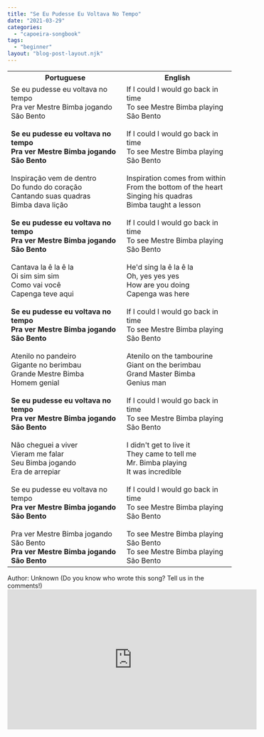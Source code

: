```yaml
---
title: "Se Eu Pudesse Eu Voltava No Tempo"
date: "2021-03-29"
categories: 
  - "capoeira-songbook"
tags: 
  - "beginner"
layout: "blog-post-layout.njk"
---
```


<table class="capoeira-table">
    <tr class="header-row">
        <th>Portuguese</th>
        <th>English</th>
    </tr>
    <tr>
        <td>Se eu pudesse eu voltava no tempo<br>Pra ver Mestre Bimba jogando São Bento<br><br><strong>Se eu pudesse eu voltava no tempo<br>Pra ver Mestre Bimba jogando São Bento</strong><br><br>Inspiração vem de dentro<br>Do fundo do coração<br>Cantando suas quadras<br>Bimba dava lição<br><br><strong>Se eu pudesse eu voltava no tempo<br>Pra ver Mestre Bimba jogando São Bento</strong><br><br>Cantava la ê la ê la<br>Oi sim sim sim<br>Como vai você<br>Capenga teve aqui<br><br><strong>Se eu pudesse eu voltava no tempo<br>Pra ver Mestre Bimba jogando São Bento</strong><br><br>Atenilo no pandeiro<br>Gigante no berimbau<br>Grande Mestre Bimba<br>Homem genial<br><br><strong>Se eu pudesse eu voltava no tempo<br>Pra ver Mestre Bimba jogando São Bento</strong><br><br>Não cheguei a viver<br>Vieram me falar<br>Seu Bimba jogando<br>Era de arrepiar<br><br>Se eu pudesse eu voltava no tempo<br><strong>Pra ver Mestre Bimba jogando São Bento</strong><br><br>Pra ver Mestre Bimba jogando São Bento<br><strong>Pra ver Mestre Bimba jogando São Bento</strong></td>
        <td>If I could I would go back in time<br>To see Mestre Bimba playing São Bento<br><br>If I could I would go back in time<br>To see Mestre Bimba playing São Bento<br><br>Inspiration comes from within<br>From the bottom of the heart<br>Singing his quadras<br>Bimba taught a lesson<br><br>If I could I would go back in time<br>To see Mestre Bimba playing São Bento<br><br>He'd sing la ê la ê la<br>Oh, yes yes yes<br>How are you doing<br>Capenga was here<br><br>If I could I would go back in time<br>To see Mestre Bimba playing São Bento<br><br>Atenilo on the tambourine<br>Giant on the berimbau<br>Grand Master Bimba<br>Genius man<br><br>If I could I would go back in time<br>To see Mestre Bimba playing São Bento<br><br>I didn't get to live it<br>They came to tell me<br>Mr. Bimba playing<br>It was incredible<br><br>If I could I would go back in time<br>To see Mestre Bimba playing São Bento<br><br>To see Mestre Bimba playing São Bento<br>To see Mestre Bimba playing São Bento</td>
    </tr>
</table>

<figcaption>
Author: Unknown (Do you know who wrote this song? Tell us in the comments!)
</figcaption>

<iframe width="560" height="315" src="https://www.youtube.com/embed/FueUt3iHKXA" title="YouTube video player" frameborder="0" allow="accelerometer; autoplay; clipboard-write; encrypted-media; gyroscope; picture-in-picture" allowfullscreen></iframe>